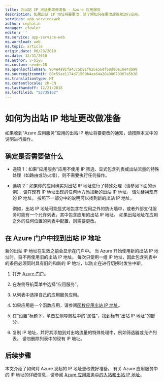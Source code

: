 ```yaml
---
title: 为出站 IP 地址更改做准备 - Azure 应用服务
description: 如果出站 IP 地址将要更改，请了解如何在更改后继续运行应用。
services: app-service\web
author: cephalin
manager: cfowler
editor: ''
ms.service: app-service-web
ms.workload: web
ms.topic: article
origin.date: 06/28/2018
ms.date: 12/31/2018
ms.author: v-biyu
ms.custom: seodec18
ms.openlocfilehash: 904e4a81fa43c5b01f026a56df60d86e19e4da90
ms.sourcegitcommit: 80c59ae1174d71509b4aa64a28a98670307a5b38
ms.translationtype: HT
ms.contentlocale: zh-CN
ms.lasthandoff: 12/21/2018
ms.locfileid: "53735162"
---
```

# <a name="how-to-prepare-for-an-outbound-ip-address-change"></a>如何为出站 IP 地址更改做准备

如果收到“Azure 应用服务”应用的出站 IP 地址将要更改的通知，请按照本文中的说明进行操作。

## <a name="determine-if-you-have-to-do-anything"></a>确定是否需要做什么

* 选项 1：如果“应用服务”应用不使用 IP 筛选、显式包含列表或出站流量的特殊处理（如路由或防火墙），则不需要执行任何操作。

* 选项 2：如果你的应用确实对出站 IP 地址进行了特殊处理（请参阅下面的示例），请在现有 IP 地址出现的任何地方添加新的出站 IP 地址。 请勿替换现有的 IP 地址。 按照下一部分中的说明可以找到新的出站 IP 地址。

  例如，出站 IP 地址可能显式地包含在应用之外的防火墙中，或者外部支付服务可能有一个允许列表，其中包含应用的出站 IP 地址。 如果出站地址在应用之外的任何位置的列表中配置，则需要更改。

## <a name="find-the-outbound-ip-addresses-in-the-azure-portal"></a>在 Azure 门户中找到出站 IP 地址

新的出站 IP 地址在生效之前会显示在门户中。 当 Azure 开始使用新的出站 IP 地址时，将不再使用旧的出站 IP 地址。 每次只使用一组 IP 地址，因此包含列表中的条目必须同时具有旧的和新的 IP 地址，以防止在进行切换时发生中断。 

1. 打开 [Azure 门户](https://portal.azure.cn)。

2. 在左侧导航菜单中选择“应用服务”。

3. 从列表中选择自己的应用服务应用。

1.  如果应用是一个函数应用，请参阅[函数应用出站 IP 地址](../azure-functions/ip-addresses.md#find-outbound-ip-addresses)。
4. 在“设置”标题下，单击左侧导航栏中的“属性”，找到标有“出站 IP 地址”的部分。

5. 复制 IP 地址，并将其添加到对出站流量的特殊处理中，例如筛选器或允许列表。 请勿删除列表中的现有 IP 地址。

## <a name="next-steps"></a>后续步骤

本文介绍了如何对 Azure 发起的 IP 地址更改做好准备。 有关 Azure 应用服务中的 IP 地址的详细信息，请参阅 [Azure 应用服务中的入站和出站 IP 地址](app-service-ip-addresses.md)。

